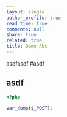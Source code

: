 ```yaml
---
layout: single
author_profile: true
read_time: true
comments: null
share: true
related: true
title: Demo Abc
---
```


asdfasdf
#asdf
## asdf
``` php
<?php

var_dump($_POST);
```